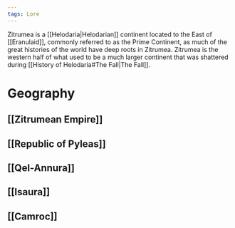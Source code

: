 ```yaml
---
tags: Lore
---
```

Zitrumea is a [[Helodaria|Helodarian]] continent located to the East of [[Eranulaid]], commonly referred to as the Prime Continent, as much of the great histories of the world have deep roots in Zitrumea. Zitrumea is the western half of what used to be a much larger continent that was shattered during [[History of Helodaria#The Fall|The Fall]]. 
# Geography
## [[Zitrumean Empire]]
## [[Republic of Pyleas]]
## [[Qel-Annura]]
## [[Isaura]]

## [[Camroc]]
